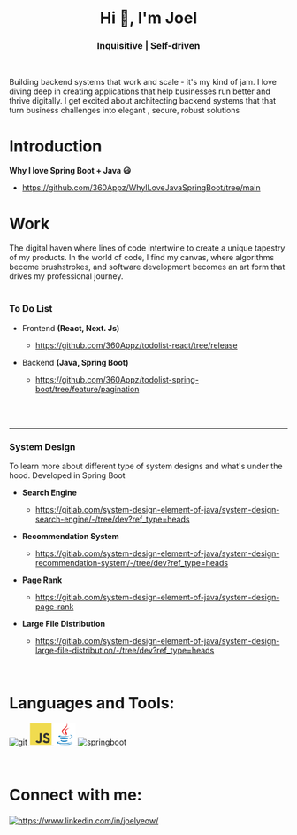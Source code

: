 <h1 align="center">Hi 👋, I'm Joel</h1>
<h3 align="center"> Inquisitive | Self-driven </h3> </br>

Building backend systems that work and scale - it's my kind of jam. I love diving deep in creating applications that help businesses run better and thrive digitally. I get excited about architecting backend systems that that turn business challenges into elegant , secure, robust solutions  </h3>

# Introduction 
<strong> Why I love Spring Boot + Java :smiley: </strong>
- https://github.com/360Appz/WhyILoveJavaSpringBoot/tree/main

# Work
The digital haven where lines of code intertwine to create a unique tapestry of my products. In the world of code, I find my canvas, where algorithms become brushstrokes, and software development becomes an  art form that drives my professional journey. <br><br>
### <strong> To Do List </strong> 
- Frontend <strong> (React, Next. Js) </strong>
  - https://github.com/360Appz/todolist-react/tree/release
 
    
- Backend <strong> (Java, Spring Boot) </strong>
  - https://github.com/360Appz/todolist-spring-boot/tree/feature/pagination
 
<br/>
<br/>

------------------------------------------------------------------------------------------------------------------------------------------

  
### <strong> System Design </strong>
To learn more about different type of system designs and what's under the hood. Developed in Spring Boot
- <strong> Search Engine </strong>
  - https://gitlab.com/system-design-element-of-java/system-design-search-engine/-/tree/dev?ref_type=heads
    
- <strong> Recommendation System </strong>
  - https://gitlab.com/system-design-element-of-java/system-design-recommendation-system/-/tree/dev?ref_type=heads
 
- <strong> Page Rank </strong>
  - https://gitlab.com/system-design-element-of-java/system-design-page-rank
 
- <strong> Large File Distribution </strong>
  - https://gitlab.com/system-design-element-of-java/system-design-large-file-distribution/-/tree/dev?ref_type=heads

<br/>

<h1 align="left">Languages and Tools:</h1>
<p align="left"> 
  <a href="https://git-scm.com/" target="_blank" rel="noreferrer"> 
    <img src="https://www.vectorlogo.zone/logos/git-scm/git-scm-icon.svg" alt="git" width="40" height="40"/> 
  </a> 
  <a href="https://developer.mozilla.org/en-US/docs/Web/JavaScript" target="_blank" rel="noreferrer"> 
    <img src="https://raw.githubusercontent.com/devicons/devicon/master/icons/javascript/javascript-original.svg" alt="javascript" width="40" height="40"/> 
  </a> 
  <a href="https://www.java.com/" target="_blank" rel="noreferrer">
    <img src="https://raw.githubusercontent.com/devicons/devicon/master/icons/java/java-original.svg" alt="java" width="40" height="40"/>
  </a>
  <a href="https://spring.io/" target="_blank" rel="noreferrer">
    <img src="https://www.vectorlogo.zone/logos/springio/springio-icon.svg" alt="springboot" width="40" height="40"/>
</p>


</a> </p>


<br/>

<h1 align="left">Connect with me:</h1>
<p align="left" style="display:inline;">
<a href="https://www.linkedin.com/in/joelyeow/" target="blank"><img align="center" src="https://raw.githubusercontent.com/rahuldkjain/github-profile-readme-generator/master/src/images/icons/Social/linked-in-alt.svg" alt="https://www.linkedin.com/in/joelyeow/" height="30" width="40" /></a>

</p>



